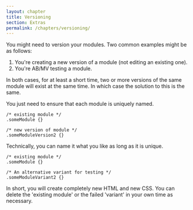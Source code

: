 ```yaml
---
layout: chapter
title: Versioning
section: Extras
permalink: /chapters/versioning/
---
```


You might need to version your modules. Two common examples might be as follows:

1. You're creating a new version of a module (not editing an existing one).
2. You're AB/MV testing a module.

In both cases, for at least a short time, two or more versions of the same module will exist at the same time. In which case the solution to this is the same.

You just need to ensure that each module is uniquely named.

	/* existing module */
	.someModule {}

	/* new version of module */
	.someModuleVersion2 {}

Technically, you can name it what you like as long as it is unique.

	/* existing module */
	.someModule {}

	/* An alternative variant for testing */
	.someModuleVariant2 {}

In short, you will create completely new HTML and new CSS. You can delete the 'existing module' or the failed 'variant' in your own time as necessary.